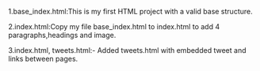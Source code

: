 
1.base_index.html:This is my first HTML project with a valid base structure.

2.index.html:Copy my file base_index.html to index.html to add 4 paragraphs,headings and image.

3.index.html, tweets.html:- Added tweets.html with embedded tweet and links between pages.
